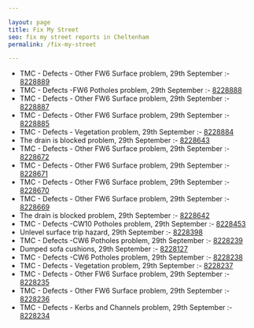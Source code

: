 ```yaml
---

layout: page
title: Fix My Street
seo: fix my street reports in Cheltenham
permalink: /fix-my-street

---
```


<!-- fix_marker starts -->

- TMC - Defects - Other FW6  Surface problem, 29th September :- [8228889](https://www.fixmystreet.com/report/8228889)
- TMC - Defects -FW6 Potholes problem, 29th September :- [8228888](https://www.fixmystreet.com/report/8228888)
- TMC - Defects - Other FW6  Surface problem, 29th September :- [8228887](https://www.fixmystreet.com/report/8228887)
- TMC - Defects - Other FW6  Surface problem, 29th September :- [8228885](https://www.fixmystreet.com/report/8228885)
- TMC - Defects - Vegetation problem, 29th September :- [8228884](https://www.fixmystreet.com/report/8228884)
- The drain is blocked problem, 29th September :- [8228643](https://www.fixmystreet.com/report/8228643)
- TMC - Defects - Other FW6  Surface problem, 29th September :- [8228672](https://www.fixmystreet.com/report/8228672)
- TMC - Defects - Other FW6  Surface problem, 29th September :- [8228671](https://www.fixmystreet.com/report/8228671)
- TMC - Defects - Other FW6  Surface problem, 29th September :- [8228670](https://www.fixmystreet.com/report/8228670)
- TMC - Defects - Other FW6  Surface problem, 29th September :- [8228669](https://www.fixmystreet.com/report/8228669)
- The drain is blocked problem, 29th September :- [8228642](https://www.fixmystreet.com/report/8228642)
- TMC - Defects -CW10 Potholes problem, 29th September :- [8228453](https://www.fixmystreet.com/report/8228453)
- Unlevel surface trip hazard, 29th September :- [8228398](https://www.fixmystreet.com/report/8228398)
- TMC - Defects -CW6 Potholes  problem, 29th September :- [8228239](https://www.fixmystreet.com/report/8228239)
- Dumped sofa cushions, 29th September :- [8228127](https://www.fixmystreet.com/report/8228127)
- TMC - Defects -CW6 Potholes  problem, 29th September :- [8228238](https://www.fixmystreet.com/report/8228238)
- TMC - Defects - Vegetation problem, 29th September :- [8228237](https://www.fixmystreet.com/report/8228237)
- TMC - Defects - Other FW6  Surface problem, 29th September :- [8228235](https://www.fixmystreet.com/report/8228235)
- TMC - Defects - Other FW6  Surface problem, 29th September :- [8228236](https://www.fixmystreet.com/report/8228236)
- TMC - Defects - Kerbs and Channels problem, 29th September :- [8228234](https://www.fixmystreet.com/report/8228234)

<!-- fix_marker ends -->